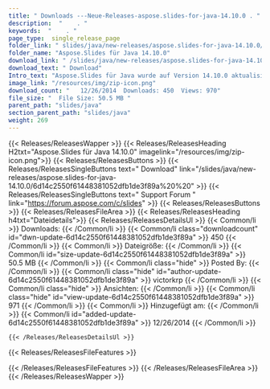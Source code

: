 ```yaml
---
title: " Downloads ---Neue-Releases-aspose.slides-for-java-14.10.0 . "
description:  "    . " 
keywords:  "    . " 
page_type:  single_release_page
folder_link: " slides/java/new-releases/aspose.slides-for-java-14.10.0/"
folder_name: "Aspose.Slides für Java 14.10.0"
download_link: " /slides/java/new-releases/aspose.slides-for-java-14.10.0/6d14c2550f61448381052dfb1de3f89a"
download_text: " Download"
Intro_text: "Aspose.Slides für Java wurde auf Version 14.10.0 aktualisiert.Verwendung von Aspose.Slide..."
image_link: "/resources/img/zip-icon.png"
download_count: "   12/26/2014  Downloads: 450  Views: 970"
file_size: "  File Size: 50.5 MB "
parent_path: "slides/java"
section_parent_path: "slides/java"
weight: 269
---
```


{{< Releases/ReleasesWapper >}}
  {{< Releases/ReleasesHeading H2txt="Aspose.Slides für Java 14.10.0" imagelink="/resources/img/zip-icon.png">}}
  {{< Releases/ReleasesButtons >}}
    {{< Releases/ReleasesSingleButtons text=" Download" link="/slides/java/new-releases/aspose.slides-for-java-14.10.0/6d14c2550f61448381052dfb1de3f89a%20%20" >}}
    {{< Releases/ReleasesSingleButtons text=" Support Forum " link="https://forum.aspose.com/c/slides" >}}
  {{< Releases/ReleasesButtons >}}
  {{< Releases/ReleasesFileArea >}}
    {{< Releases/ReleasesHeading h4txt="Dateidetails">}}
    {{< Releases/ReleasesDetailsUl >}}
            {{< Common/li >}} Downloads: {{< /Common/li >}}
      {{< Common/li class="downloadcount" id="dwn-update-6d14c2550f61448381052dfb1de3f89a" >}} 450 {{< /Common/li >}}
      {{< Common/li >}} Dateigröße: {{< /Common/li >}}
      {{< Common/li id="size-update-6d14c2550f61448381052dfb1de3f89a" >}} 50.5 MB {{< /Common/li >}} 
      {{< Common/li  class="hide" >}} Posted By: {{< /Common/li >}} 
      {{< Common/li class="hide" id="author-update-6d14c2550f61448381052dfb1de3f89a" >}} victorkrp {{< /Common/li >}}
      {{< Common/li class="hide" >}} Ansichten: {{< /Common/li >}}
      {{< Common/li class="hide" id="view-update-6d14c2550f61448381052dfb1de3f89a" >}} 971 {{< /Common/li >}}
      {{< Common/li >}} Hinzugefügt am: {{< /Common/li >}}
      {{< Common/li id="added-update-6d14c2550f61448381052dfb1de3f89a" >}} 12/26/2014 {{< /Common/li >}} 

    {{< /Releases/ReleasesDetailsUl >}}

  {{< Releases/ReleasesFileFeatures >}}
      
  {{< /Releases/ReleasesFileFeatures >}}
 {{< /Releases/ReleasesFileArea >}}
{{< /Releases/ReleasesWapper >}}



